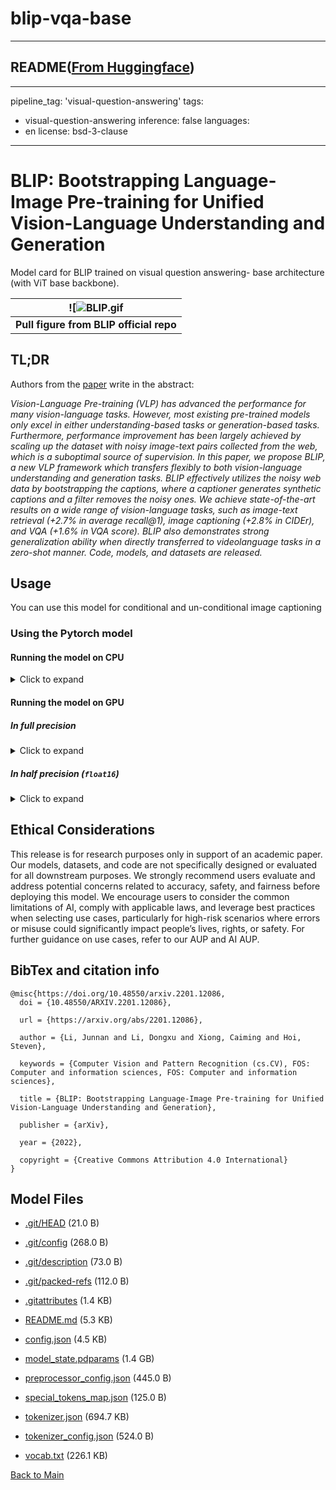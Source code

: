 
# blip-vqa-base
---


## README([From Huggingface](https://huggingface.co/Salesforce/blip-vqa-base))

---
pipeline_tag: 'visual-question-answering'
tags:
- visual-question-answering
inference: false
languages:
- en
license: bsd-3-clause
---

# BLIP: Bootstrapping Language-Image Pre-training for Unified Vision-Language Understanding and Generation

Model card for BLIP trained on visual question answering- base architecture (with ViT base backbone).

| ![![BLIP.gif](https://cdn-uploads.huggingface.co/production/uploads/1670928184033-62441d1d9fdefb55a0b7d12c.gif) |
|:--:|
| <b> Pull figure from BLIP official repo | Image source: https://github.com/salesforce/BLIP </b>|

## TL;DR

Authors from the [paper](https://arxiv.org/abs/2201.12086) write in the abstract:

*Vision-Language Pre-training (VLP) has advanced the performance for many vision-language tasks. However, most existing pre-trained models only excel in either understanding-based tasks or generation-based tasks. Furthermore, performance improvement has been largely achieved by scaling up the dataset with noisy image-text pairs collected from the web, which is a suboptimal source of supervision. In this paper, we propose BLIP, a new VLP framework which transfers flexibly to both vision-language understanding and generation tasks. BLIP effectively utilizes the noisy web data by bootstrapping the captions, where a captioner generates synthetic captions and a filter removes the noisy ones. We achieve state-of-the-art results on a wide range of vision-language tasks, such as image-text retrieval (+2.7% in average recall@1), image captioning (+2.8% in CIDEr), and VQA (+1.6% in VQA score). BLIP also demonstrates strong generalization ability when directly transferred to videolanguage tasks in a zero-shot manner. Code, models, and datasets are released.*

## Usage

You can use this model for conditional and un-conditional image captioning

### Using the Pytorch model

#### Running the model on CPU

<details>
<summary> Click to expand </summary>

```python
import requests
from PIL import Image
from paddlenlp.transformers import BlipProcessor, BlipForQuestionAnswering

processor = BlipProcessor.from_pretrained("Salesforce/blip-vqa-base")
model = BlipForQuestionAnswering.from_pretrained("Salesforce/blip-vqa-base")

img_url = 'https://storage.googleapis.com/sfr-vision-language-research/BLIP/demo.jpg' 
raw_image = Image.open(requests.get(img_url, stream=True).raw).convert('RGB')

question = "how many dogs are in the picture?"
inputs = processor(raw_image, question, return_tensors="pd")

out = model.generate(**inputs)
print(processor.decode(out[0], skip_special_tokens=True))
>>> 1
```
</details>

#### Running the model on GPU

##### In full precision 

<details>
<summary> Click to expand </summary>

```python
import requests
from PIL import Image
from paddlenlp.transformers import BlipProcessor, BlipForQuestionAnswering

processor = BlipProcessor.from_pretrained("Salesforce/blip-vqa-base")
model = BlipForQuestionAnswering.from_pretrained("Salesforce/blip-vqa-base")

img_url = 'https://storage.googleapis.com/sfr-vision-language-research/BLIP/demo.jpg' 
raw_image = Image.open(requests.get(img_url, stream=True).raw).convert('RGB')

question = "how many dogs are in the picture?"
inputs = processor(raw_image, question, return_tensors="pd")

out = model.generate(**inputs)
print(processor.decode(out[0], skip_special_tokens=True))
>>> 1
```
</details>

##### In half precision (`float16`)

<details>
<summary> Click to expand </summary>

```python
import torch
import requests
from PIL import Image
from paddlenlp.transformers import BlipProcessor, BlipForQuestionAnswering

processor = BlipProcessor.from_pretrained("ybelkada/blip-vqa-base")
model = BlipForQuestionAnswering.from_pretrained("ybelkada/blip-vqa-base", dtype=paddle.float16)

img_url = 'https://storage.googleapis.com/sfr-vision-language-research/BLIP/demo.jpg' 
raw_image = Image.open(requests.get(img_url, stream=True).raw).convert('RGB')

question = "how many dogs are in the picture?"
inputs = processor(raw_image, question, return_tensors="pd").to("cuda", paddle.float16)

out = model.generate(**inputs)
print(processor.decode(out[0], skip_special_tokens=True))
>>> 1
```
</details>

## Ethical Considerations
This release is for research purposes only in support of an academic paper. Our models, datasets, and code are not specifically designed or evaluated for all downstream purposes. We strongly recommend users evaluate and address potential concerns related to accuracy, safety, and fairness before deploying this model. We encourage users to consider the common limitations of AI, comply with applicable laws, and leverage best practices when selecting use cases, particularly for high-risk scenarios where errors or misuse could significantly impact people’s lives, rights, or safety. For further guidance on use cases, refer to our AUP and AI AUP.

## BibTex and citation info

```
@misc{https://doi.org/10.48550/arxiv.2201.12086,
  doi = {10.48550/ARXIV.2201.12086},
  
  url = {https://arxiv.org/abs/2201.12086},
  
  author = {Li, Junnan and Li, Dongxu and Xiong, Caiming and Hoi, Steven},
  
  keywords = {Computer Vision and Pattern Recognition (cs.CV), FOS: Computer and information sciences, FOS: Computer and information sciences},
  
  title = {BLIP: Bootstrapping Language-Image Pre-training for Unified Vision-Language Understanding and Generation},
  
  publisher = {arXiv},
  
  year = {2022},
  
  copyright = {Creative Commons Attribution 4.0 International}
}
```



## Model Files

- [.git/HEAD](https://paddlenlp.bj.bcebos.com/models/community/Salesforce/blip-vqa-base/.git/HEAD) (21.0 B)

- [.git/config](https://paddlenlp.bj.bcebos.com/models/community/Salesforce/blip-vqa-base/.git/config) (268.0 B)

- [.git/description](https://paddlenlp.bj.bcebos.com/models/community/Salesforce/blip-vqa-base/.git/description) (73.0 B)

- [.git/packed-refs](https://paddlenlp.bj.bcebos.com/models/community/Salesforce/blip-vqa-base/.git/packed-refs) (112.0 B)

- [.gitattributes](https://paddlenlp.bj.bcebos.com/models/community/Salesforce/blip-vqa-base/.gitattributes) (1.4 KB)

- [README.md](https://paddlenlp.bj.bcebos.com/models/community/Salesforce/blip-vqa-base/README.md) (5.3 KB)

- [config.json](https://paddlenlp.bj.bcebos.com/models/community/Salesforce/blip-vqa-base/config.json) (4.5 KB)

- [model_state.pdparams](https://paddlenlp.bj.bcebos.com/models/community/Salesforce/blip-vqa-base/model_state.pdparams) (1.4 GB)

- [preprocessor_config.json](https://paddlenlp.bj.bcebos.com/models/community/Salesforce/blip-vqa-base/preprocessor_config.json) (445.0 B)

- [special_tokens_map.json](https://paddlenlp.bj.bcebos.com/models/community/Salesforce/blip-vqa-base/special_tokens_map.json) (125.0 B)

- [tokenizer.json](https://paddlenlp.bj.bcebos.com/models/community/Salesforce/blip-vqa-base/tokenizer.json) (694.7 KB)

- [tokenizer_config.json](https://paddlenlp.bj.bcebos.com/models/community/Salesforce/blip-vqa-base/tokenizer_config.json) (524.0 B)

- [vocab.txt](https://paddlenlp.bj.bcebos.com/models/community/Salesforce/blip-vqa-base/vocab.txt) (226.1 KB)


[Back to Main](../../)